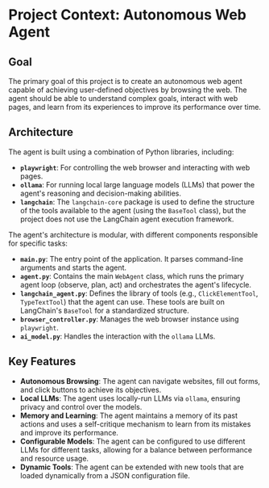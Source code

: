 # Project Context: Autonomous Web Agent

## Goal

The primary goal of this project is to create an autonomous web agent capable of achieving user-defined objectives by browsing the web. The agent should be able to understand complex goals, interact with web pages, and learn from its experiences to improve its performance over time.

## Architecture

The agent is built using a combination of Python libraries, including:

- **`playwright`**: For controlling the web browser and interacting with web pages.
- **`ollama`**: For running local large language models (LLMs) that power the agent's reasoning and decision-making abilities.
- **`langchain`**: The `langchain-core` package is used to define the structure of the tools available to the agent (using the `BaseTool` class), but the project does not use the LangChain agent execution framework.

The agent's architecture is modular, with different components responsible for specific tasks:

- **`main.py`**: The entry point of the application. It parses command-line arguments and starts the agent.
- **`agent.py`**: Contains the main `WebAgent` class, which runs the primary agent loop (observe, plan, act) and orchestrates the agent's lifecycle.
- **`langchain_agent.py`**: Defines the library of tools (e.g., `ClickElementTool`, `TypeTextTool`) that the agent can use. These tools are built on LangChain's `BaseTool` for a standardized structure.
- **`browser_controller.py`**: Manages the web browser instance using `playwright`.
- **`ai_model.py`**: Handles the interaction with the `ollama` LLMs.

## Key Features

- **Autonomous Browsing**: The agent can navigate websites, fill out forms, and click buttons to achieve its objectives.
- **Local LLMs**: The agent uses locally-run LLMs via `ollama`, ensuring privacy and control over the models.
- **Memory and Learning**: The agent maintains a memory of its past actions and uses a self-critique mechanism to learn from its mistakes and improve its performance.
- **Configurable Models**: The agent can be configured to use different LLMs for different tasks, allowing for a balance between performance and resource usage.
- **Dynamic Tools**: The agent can be extended with new tools that are loaded dynamically from a JSON configuration file.
